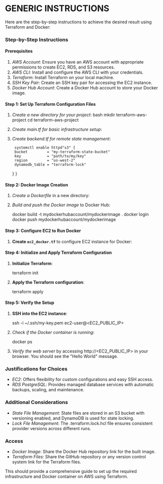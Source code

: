 # GENERIC INSTRUCTIONS


Here are the step-by-step instructions to achieve the desired result using Terraform and Docker:

### Step-by-Step Instructions

#### Prerequisites
1. *AWS Account*: Ensure you have an AWS account with appropriate permissions to create EC2, RDS, and S3 resources.
2. *AWS CLI*: Install and configure the AWS CLI with your credentials.
3. *Terraform*: Install Terraform on your local machine.
4. *SSH Key Pair*: Create an SSH key pair for accessing the EC2 instance.
5. *Docker Hub Account*: Create a Docker Hub account to store your Docker image.

#### Step 1: Set Up Terraform Configuration Files

1. *Create a new directory for your project*:
    bash
    mkdir terraform-aws-project
    cd terraform-aws-project
    

2. *Create main.tf for basic infrastructure setup*:
   

3. *Create backend.tf for remote state management*:
    
        systemctl enable httpd"s3" {
        bucket         = "my-terraform-state-bucket"
        key            = "path/to/my/key"
        region         = "us-west-2"
        dynamodb_table = "terraform-lock"
      }
    }
    

#### Step 2: Docker Image Creation

1. *Create a Dockerfile* in a new directory:
   

2. *Build and push the Docker image* to Docker Hub:

    docker build -t mydockerhubaccount/mydockerimage .
    docker login
    docker push mydockerhubaccount/mydockerimage
    

#### Step 3: Configure EC2 to Run Docker

1. **Create `ec2_docker.tf`** to configure EC2 instance for Docker:
  
#### Step 4: Initialize and Apply Terraform Configuration

1. **Initialize Terraform**:

    terraform init
   

2. **Apply the Terraform configuration**:

    terraform apply
 

#### Step 5: Verify the Setup

1. **SSH into the EC2 instance**:

    ssh -i ~/.ssh/my-key.pem ec2-user@<EC2_PUBLIC_IP>
    

2. *Check if the Docker container is running*:
 
    docker ps
   

3. *Verify the web server* by accessing http://<EC2_PUBLIC_IP> in your browser. You should see the "Hello World" message.

### Justifications for Choices

- *EC2*: Offers flexibility for custom configurations and easy SSH access.
- *RDS PostgreSQL*: Provides managed database services with automatic backups, scaling, and maintenance.

### Additional Considerations

- *State File Management*: State files are stored in an S3 bucket with versioning enabled, and DynamoDB is used for state locking.
- *Lock File Management*: The .terraform.lock.hcl file ensures consistent provider versions across different runs.

### Access

- *Docker Image*: Share the Docker Hub repository link for the built image.
- *Terraform Files*: Share the GitHub repository or any version control system link for the Terraform files.

This should provide a comprehensive guide to set up the required infrastructure and Docker container on AWS using Terraform.
